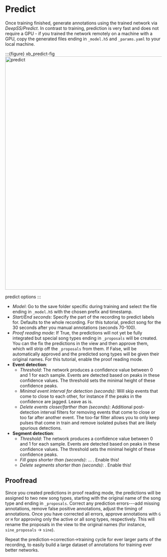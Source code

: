 # Predict
Once training finished, generate annotations using the trained network via _DeepSS/Predict_. In contrast to training, prediction is very fast and does not require a GPU - if you trained the network remotely on a machine with a GPU, copy the generated files ending in `_model.h5` and `_params.yaml` to your local machine.

:::{figure} xb_predict-fig
<img src="/images/xb_predict.png" alt="predict" width=750>

predict options
:::

- _Model_: Go to the save folder specific during training and select the file ending in `_model.h5` with the chosen prefix and timestamp.
- _Start/End seconds_: Specify the part of the recording to predict labels for. Defaults to the whole recording. For this tutorial, predict song for the 30 seconds after you manual annotations (seconds 70-100).
- _Proof reading mode_: If True, the predictions will not yet be fully integrated but special song types ending in `_proposals` will be created. You can the fix the predictions in the view and then approve them, which will strip off the `_proposals` from them. If False, will be automatically approved and the predicted song types will be given their original names. For this tutorial, enable the proof reading mode.
- __Event detection__:
    - _Threshold_: The network produces a confidence value between 0 and 1 for each sample. Events are detected based on peaks in these confidence values. The threshold sets the minimal height of these confidence peaks.
    - _Minimal event interval for detection (seconds)_: Will skip events that come to close to each other, for instance if the peaks in the confidence are jagged. Leave as is.
    - _Delete events closer/farther than (seconds)_: Additional post-detection interval filters for removing events that come to close or too far after another event. The too-far filter allows you to only keep pulses that come in train and remove isolated pulses that are likely spurious detections.
- __Segment detection__:
    - _Threshold_: The network produces a confidence value between 0 and 1 for each sample. Events are detected based on peaks in these confidence values. The threshold sets the minimal height of these confidence peaks.
    - _Fill gaps shorter than (seconds)_: ... . Enable this!
    - _Delete segments shorter than (seconds)_: . Enable this!


## Proofread
Since you created predictions in proof reading mode, the predictions will be assigned to two new song types, starting with the original name of the song type and ending in `_proposals`. Correct any prediction errors---add missing annotations, remove false positive annotations, adjust the timing of annotations. Once you have corrected all errors, approve annotations with `G` or `H` for approving only the active or all song types, respectively. This will rename the proposals in the view to the original names (for instance, `sine_proposals` -> `sine`).

Repeat the prediction->correction->training cycle for ever larger parts of the recording, to easily build a large dataset of annotations for training ever better networks.